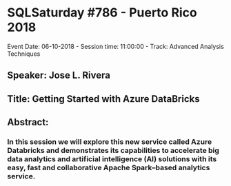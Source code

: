 # SQLSaturday #786 - Puerto Rico 2018
Event Date: 06-10-2018 - Session time: 11:00:00 - Track: Advanced Analysis Techniques
## Speaker: Jose L. Rivera
## Title: Getting Started with Azure DataBricks
## Abstract:
### In this session we will explore this new service called Azure Databricks and demonstrates its capabilities to accelerate big data analytics and artificial intelligence (AI) solutions with its easy, fast and collaborative Apache Spark–based analytics service.
